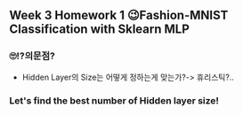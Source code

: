 ## Week 3 Homework 1 😉Fashion-MNIST Classification with Sklearn MLP

### 🙄⁉의문점?
- Hidden Layer의 Size는 어떻게 정하는게 맞는가?-> 휴리스틱?..



### Let's find the best number of Hidden layer size!




